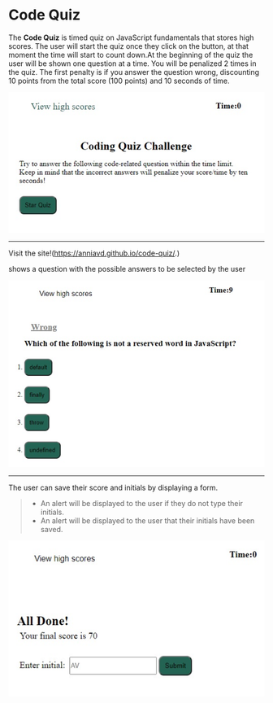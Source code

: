 # Code Quiz



The **Code Quiz** is timed quiz on JavaScript fundamentals that stores high scores.
The user will start the quiz once they click on the button, at that moment the time will start to count down.At the beginning of the quiz the user will be shown one question at a time.
You will be penalized 2 times in the quiz. The first penalty is if you answer the question wrong, discounting 10 points from the total score (100 points) and 10 seconds of time.




 ![Homepage](/assets/images/home-page.jpg)
 ______________________________________________________________________________________
 Visit the site!(https://anniavd.github.io/code-quiz/.)




shows a question with the possible answers to be selected by the user

 ![show the question wit possible answer](/assets/images/question-answers.jpg)
 ________________________________________________________________________________________

The user can save their score and initials by displaying a form.
> - An alert will be displayed to the user if they do not type their initials.
> - An alert will be displayed to the user that their initials have been saved.

 ![show the final score](/assets/images/score-final.jpg)